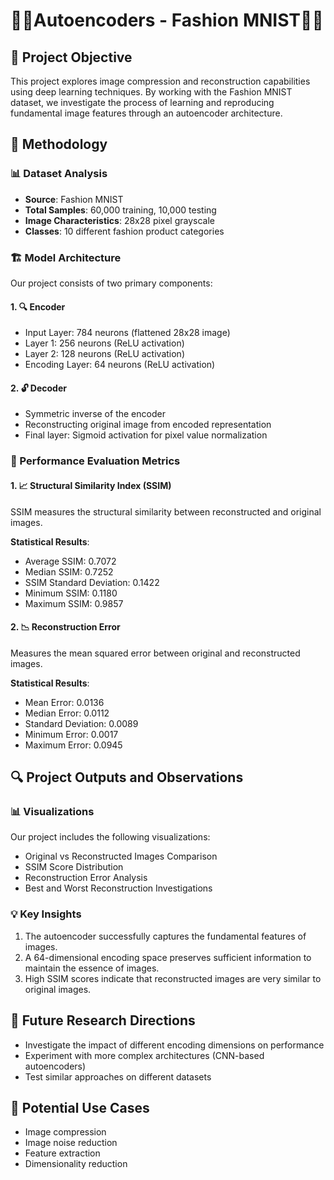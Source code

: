 # 🧥👜Autoencoders - Fashion MNIST🥾👖

## 🎯 Project Objective
This project explores image compression and reconstruction capabilities using deep learning techniques. By working with the Fashion MNIST dataset, we investigate the process of learning and reproducing fundamental image features through an autoencoder architecture.

## 🧠 Methodology

### 📊 Dataset Analysis
- **Source**: Fashion MNIST
- **Total Samples**: 60,000 training, 10,000 testing
- **Image Characteristics**: 28x28 pixel grayscale
- **Classes**: 10 different fashion product categories

### 🏗️ Model Architecture
Our project consists of two primary components:

#### 1. 🔍 Encoder
- Input Layer: 784 neurons (flattened 28x28 image)
- Layer 1: 256 neurons (ReLU activation)
- Layer 2: 128 neurons (ReLU activation)
- Encoding Layer: 64 neurons (ReLU activation)

#### 2. 🔓 Decoder
- Symmetric inverse of the encoder
- Reconstructing original image from encoded representation
- Final layer: Sigmoid activation for pixel value normalization

### 📏 Performance Evaluation Metrics

#### 1. 📈 Structural Similarity Index (SSIM)
SSIM measures the structural similarity between reconstructed and original images.

**Statistical Results**:
- Average SSIM: 0.7072
- Median SSIM: 0.7252
- SSIM Standard Deviation: 0.1422
- Minimum SSIM: 0.1180
- Maximum SSIM: 0.9857

#### 2. 📉 Reconstruction Error
Measures the mean squared error between original and reconstructed images.

**Statistical Results**:
- Mean Error: 0.0136
- Median Error: 0.0112
- Standard Deviation: 0.0089
- Minimum Error: 0.0017
- Maximum Error: 0.0945

## 🔍 Project Outputs and Observations

### 📊 Visualizations
Our project includes the following visualizations:
- Original vs Reconstructed Images Comparison
- SSIM Score Distribution
- Reconstruction Error Analysis
- Best and Worst Reconstruction Investigations

### 💡 Key Insights
1. The autoencoder successfully captures the fundamental features of images.
2. A 64-dimensional encoding space preserves sufficient information to maintain the essence of images.
3. High SSIM scores indicate that reconstructed images are very similar to original images.

## 🚀 Future Research Directions
- Investigate the impact of different encoding dimensions on performance
- Experiment with more complex architectures (CNN-based autoencoders)
- Test similar approaches on different datasets

## 🎨 Potential Use Cases
- Image compression
- Image noise reduction
- Feature extraction
- Dimensionality reduction
